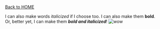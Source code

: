 [Back to HOME](https://github.com/camryngelliott/Midterm-Project-Spring-2023/blob/main/README.md)

I can also make words *italicized* if I choose too. I can also make them **bold**. Or, better yet, I can make them ***bold and italicized***!
![wow](https://uploads.turbologo.com/uploads/design/hq_preview_image/1741853/draw_svg20210707-31126-uy5quy.svg.png)
